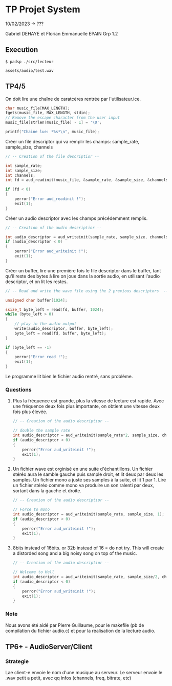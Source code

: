 # TP Projet System

10/02/2023 -> ???

Gabriel DEHAYE et
Florian Emmanuelle EPAIN
Grp 1.2

## Execution

```text
$ padsp ./src/lecteur

assets/audio/test.wav
```

## TP4/5

On doit lire une chaîne de caratcères rentrée par l'utilisateur.ice.

```c
char music_file[MAX_LENGTH];
fgets(music_file, MAX_LENGTH, stdin);
// Remove the escape character from the user input
music_file[strlen(music_file) - 1] = '\0';

printf("Chaine lue: *%s*\n", music_file);
```

Créer un file descriptor qui va remplir les champs:
sample_rate, sample_size, channels

```c
// -- Creation of the file descriptior --

int sample_rate;
int sample_size;
int channels;
int fd = aud_readinit(music_file, &sample_rate, &sample_size, &channels);

if (fd < 0)
{
    perror("Error aud_readinit !");
    exit(1);
}
```

Créer un audio descriptor avec les champs précédemment remplis.

```c
// -- Creation of the audio descriptior --

int audio_descriptor = aud_writeinit(sample_rate, sample_size, channels);
if (audio_descriptor < 0)
{
    perror("Error aud_writeinit !");
    exit(1);
}
```

Créer un buffer, lire une première fois le file descriptor dans le buffer, tant qu'il reste des bytes à lire on joue dans la sortie audio, en utilisant l'audio descriptor, et on lit les restes.

```c
// -- Read and write the wave file using the 2 previous descriptors  --

unsigned char buffer[1024];

ssize_t byte_left = read(fd, buffer, 1024);
while (byte_left > 0)
{
    // play in the audio output
    write(audio_descriptor, buffer, byte_left);
    byte_left = read(fd, buffer, byte_left);
}

if (byte_left == -1)
{
    perror("Error read !");
    exit(1);
}
```

Le programme lit bien le fichier audio rentré, sans problème.

### Questions

1. Plus la fréquence est grande, plus la vitesse de lecture est rapide. Avec une fréquence deux fois plus importante, on obtient une vitesse deux fois plus élevée.

    ```c
    // -- Creation of the audio descriptior --

    // double the sample rate
    int audio_descriptor = aud_writeinit(sample_rate*2, sample_size, channels);
    if (audio_descriptor < 0)
    {
        perror("Error aud_writeinit !");
        exit(1);
    }
    ```

2. Un fichier wave est orginisé en une suite d'échantillons. Un fichier stéréo aura le samble gauche puis sample droit, et lit deux par deux les samples. Un fichier mono a juste ses samples à la suite, et lit 1 par 1. Lire un fichier stéréo comme mono va produire un son ralenti par deux, sortant dans la gauche et droite.

    ```c
    // -- Creation of the audio descriptior --

    // Force to mono
    int audio_descriptor = aud_writeinit(sample_rate, sample_size, 1);
    if (audio_descriptor < 0)
    {
        perror("Error aud_writeinit !");
        exit(1);
    }
    ```

3. 8bits instead of 16bits. or 32b instead of 16 = do not try.
   This will create a distorded song and a big noisy song on top of the music.

    ```c
    // -- Creation of the audio descriptior --

    // Welcome to Hell
    int audio_descriptor = aud_writeinit(sample_rate, sample_size/2, channels);
    if (audio_descriptor < 0)
    {
        perror("Error aud_writeinit !");
        exit(1);
    }
    ```

### Note

Nous avons été aidé par Pierre Guillaume, pour le makefile (pb de compilation du fichier audio.c) et pour la réalisation de la lecture audio.

## TP6+ - AudioServer/Client

### Strategie

Lae client-e envoie le nom d'une musique au serveur.
Le serveur envoie le .wav petit a petit, avec qq infos (channels, freq, bitrate, etc)
